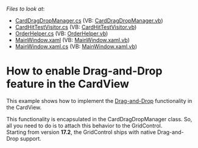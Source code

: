 <!-- default file list -->
*Files to look at*:

* [CardDragDropManager.cs](./CS/CardViewDragDrop/DXExample/DragDropExtension/CardDragDropManager.cs) (VB: [CardDragDropManager.vb](./VB/CardViewDragDrop/DXExample/DragDropExtension/CardDragDropManager.vb))
* [CardHitTestVisitor.cs](./CS/CardViewDragDrop/DXExample/DragDropExtension/CardHitTestVisitor.cs) (VB: [CardHitTestVisitor.vb](./VB/CardViewDragDrop/DXExample/DragDropExtension/CardHitTestVisitor.vb))
* [OrderHelper.cs](./CS/CardViewDragDrop/DXExample/OrderHelper.cs) (VB: [OrderHelper.vb](./VB/CardViewDragDrop/DXExample/OrderHelper.vb))
* [MainWindow.xaml](./CS/CardViewDragDrop/MainWindow.xaml) (VB: [MainWindow.xaml.vb](./VB/CardViewDragDrop/MainWindow.xaml.vb))
* [MainWindow.xaml.cs](./CS/CardViewDragDrop/MainWindow.xaml.cs) (VB: [MainWindow.xaml.vb](./VB/CardViewDragDrop/MainWindow.xaml.vb))
<!-- default file list end -->
# How to enable Drag-and-Drop feature in the CardView


<p>This example shows how to implement the <a href="https://documentation.devexpress.com/WPF/11346/Controls-and-Libraries/Data-Grid/Drag-and-Drop">Drag-and-Drop</a> functionality in the CardView.</p>
<p>This functionality is encapsulated in the CardDragDropManager class. So, all you need to do is to attach this behavior to the GridControl.<br>Starting from version <strong>17.2</strong>, the GridControl ships with native Drag-and-Drop support.</p>

<br/>


